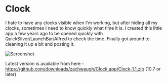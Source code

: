 Clock
=====

I hate to have any clocks visible when I'm working, but after hiding all my clocks, sometimes I need to know quickly what time it is. I created this little app a few years ago to be opened quickly with QuickSilver/LaunchBar/Alfred to check the time. Finally got around to cleaning it up a bit and posting it.

![Screenshot](http://zachwaugh.com/images/pages/clock_screenshot.png)

Latest version is available from here - https://github.com/downloads/zachwaugh/Clock.app/Clock-1.1.zip (10.7 or later)